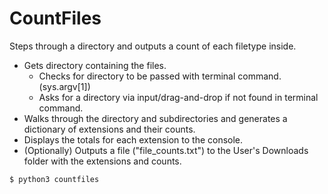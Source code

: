 # CountFiles

 Steps through a directory and outputs a count of each filetype inside.

* Gets directory containing the files.
	* Checks for directory to be passed with terminal command. (sys.argv[1])
	* Asks for a directory via input/drag-and-drop if not found in terminal command.
* Walks through the directory and subdirectories and generates a dictionary of extensions and their counts.
* Displays the totals for each extension to the console.
* (Optionally) Outputs a file ("file_counts.txt") to the User's Downloads folder with the extensions and counts.

```bash
$ python3 countfiles
```
